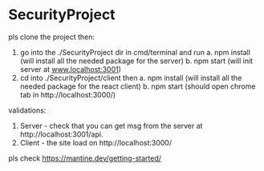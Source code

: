 # SecurityProject

pls clone the project then:
  1. go into the ./SecurityProject dir in cmd/terminal and run
    a. npm install (will install all the needed package for the server)
    b. npm start   (will init server at www.localhost:3001)
  2. cd into ./SecurityProject/client then
    a. npm install (will install all the needed package for the react client)
    b. npm start (should open chrome tab in http://localhost:3000/)
    
    
 validations:
 1. Server - check that you can get msg from the server at http://localhost:3001/api.
 2. Client - the site load on http://localhost:3000/
 
 pls check https://mantine.dev/getting-started/
